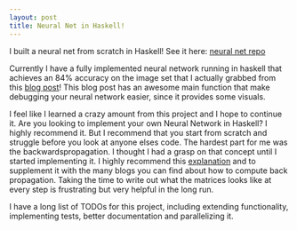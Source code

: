 ```yaml
---
layout: post
title: Neural Net in Haskell!
---
```


I built a neural net from scratch in Haskell! See it here: [neural net repo](https://github.com/enmccarthy/hcnn)

Currently I have a fully implemented neural network running in haskell that achieves an 84% accuracy on the image set that I actually grabbed from this [blog post](https://crypto.stanford.edu/~blynn/haskell/brain.html)! This blog post has an awesome main function that make debugging your neural network easier, since it provides some visuals. 


I feel like I learned a crazy amount from this project and I hope to continue it. Are you looking to implement your own Neural Network in Haskell? I highly recommend it. But I recommend that you start from scratch and struggle before you look at anyone elses code. The hardest part for me was the backwardspropagation. I thought I had a grasp on that concept until I started implementing it. I highly recommend this [explanation](https://www.ics.uci.edu/~pjsadows/notes.pdf) and to supplement it with the many blogs you can find about how to compute back propagation. Taking the time to write out what the matrices looks like at every step is frustrating but very helpful in the long run.


I have a long list of TODOs for this project, including extending functionality, implementing tests, better documentation and parallelizing it.
